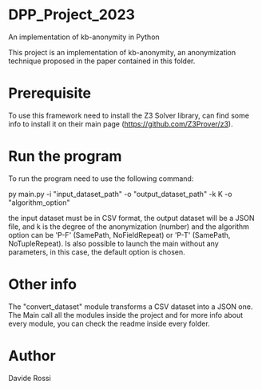# DPP_Project_2023
An implementation of kb-anonymity in Python

This project is an implementation of kb-anonymity, an anonymization technique proposed in the paper contained in this folder.

# Prerequisite

To use this framework need to install the Z3 Solver library, can find some info to install it on their main page (https://github.com/Z3Prover/z3).

# Run the program

To run the program need to use the following command:

py main.py -i "input_dataset_path" -o "output_dataset_path" -k K -o "algorithm_option"

the input dataset must be in CSV format, the output dataset will be a JSON file, and k is the degree of the anonymization (number)
and the algorithm option can be 'P-F' (SamePath, NoFieldRepeat) or 'P-T' (SamePath, NoTupleRepeat).
Is also possible to launch the main without any parameters, in this case, the default option is chosen.

# Other info

The "convert_dataset" module transforms a CSV dataset into a JSON one.
The Main call all the modules inside the project and for more info about every module, you can check the readme inside every folder.

# Author

Davide Rossi
